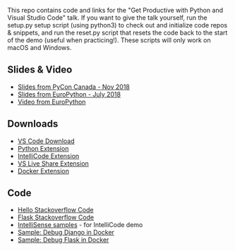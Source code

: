 This repo contains code and links for the "Get Productive with Python and Visual Studio Code" talk. If you want to give the talk yourself, run the setup.py setup script (using python3) to check out and initialize code repos & snippets, and run the reset.py script that resets the code back to the start of the demo (useful when practicing!). These scripts will only work on macOS and Windows.

## Slides & Video
- [Slides from PyCon Canada - Nov 2018](https://1drv.ms/p/s!Ak85dR9Am4LtgilMaHWmSybBYFIX)
- [Slides from EuroPython - July 2018](https://1drv.ms/p/s!Ak85dR9Am4LtgifB8Bh9PDj1h_zX)
- [Video from EuroPython](https://www.youtube.com/watch?v=6YLMWU-5H9o)

## Downloads
- [VS Code Download](https://code.visualstudio.com)
- [Python Extension](https://marketplace.visualstudio.com/items?itemName=ms-python.python)
- [IntelliCode Extension](https://marketplace.visualstudio.com/items?itemName=VisualStudioExptTeam.vscodeintellicode)
- [VS Live Share Extension](https://marketplace.visualstudio.com/items?itemName=MS-vsliveshare.vsliveshare)
- [Docker Extension](https://marketplace.visualstudio.com/items?itemName=PeterJausovec.vscode-docker)

## Code
- [Hello Stackoverflow Code](https://github.com/qubitron/hello-stackoverflow)
- [Flask Stackoverflow Code](https://github.com/qubitron/stackoverflow-flask)
- [IntelliSense samples](https://github.com/qubitron/intellisense-samples) - for IntelliCode demo
- [Sample: Debug Django in Docker](https://github.com/qubitron/django-docker-vscode)
- [Sample: Debug Flask in Docker](https://github.com/qubitron/stackoverflow-flask/tree/dockerized)


